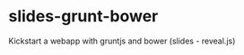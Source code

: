 slides-grunt-bower
==================

Kickstart a webapp with gruntjs and bower (slides - reveal.js)
